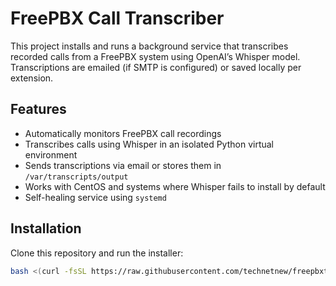 # FreePBX Call Transcriber

This project installs and runs a background service that transcribes recorded calls from a FreePBX system using OpenAI’s Whisper model. Transcriptions are emailed (if SMTP is configured) or saved locally per extension.

## Features

- Automatically monitors FreePBX call recordings
- Transcribes calls using Whisper in an isolated Python virtual environment
- Sends transcriptions via email or stores them in `/var/transcripts/output`
- Works with CentOS and systems where Whisper fails to install by default
- Self-healing service using `systemd`

## Installation

Clone this repository and run the installer:

```bash
bash <(curl -fsSL https://raw.githubusercontent.com/technetnew/freepbxtranscriber/main/setup_transcriber.sh)
